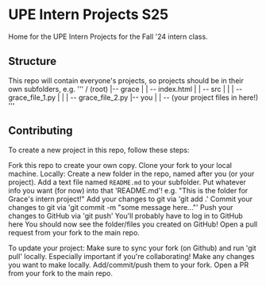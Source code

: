 # UPE Intern Projects S25
Home for the UPE Intern Projects for the Fall '24 intern class.

## Structure
This repo will contain everyone's projects, so projects should be in their own subfolders, e.g.
''' 
/ (root)
|-- grace
|    | -- index.html
|    | -- src
|    |    | -- grace_file_1.py
|    |    | -- grace_file_2.py
|-- you
|    | -- (your project files in here!)
''' 

## Contributing
To create a new project in this repo, follow these steps:

Fork this repo to create your own copy.
Clone your fork to your local machine.
Locally:
Create a new folder in the repo, named after you (or your project).
Add a text file named ` README.md ` to your subfolder.
Put whatever info you want (for now) into that 'README.md'!
e.g. "This is the folder for Grace's intern project!"
Add your changes to git via 'git add .'
Commit your changes to git via 'git commit -m "some message here..."'
Push your changes to GitHub via 'git push'
You'll probably have to log in to GitHub here
You should now see the folder/files you created on GitHub!
Open a pull request from your fork to the main repo.

To update your project:
Make sure to sync your fork (on Github) and run 'git pull' locally.
Especially important if you're collaborating!
Make any changes you want to make locally.
Add/commit/push them to your fork.
Open a PR from your fork to the main repo.
